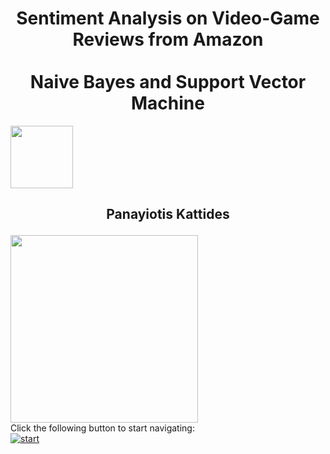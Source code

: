 <h1><center>Sentiment Analysis on Video-Game Reviews from Amazon<br><br>Naive Bayes and Support Vector Machine</center></h1>

<div>
<img src="figures/uom.jpg" width="100" align="center"/>
</div>

<h2><p style='text-align: center;'> Panayiotis Kattides </p></h2>

<div>
<img src="figures/sentiment.jpg" width="300" align="center"/>
</div>

<!--
<h1><a href="https://nbviewer.jupyter.org/github/panayiotiska/Jupyter-Sentiment-Analysis-Video-games-reviews/blob/master/introduction.ipynb" style="text-align:center;color:green;font-weight: bold;font-size: 150%;">Start Navigation</a></h1>
-->

<html>
   <head>
      <title>HTML Image as link</title>
   </head>
   <body>
      Click the following button to start navigating:<br>
      <a href="https://nbviewer.jupyter.org/github/panayiotiska/Jupyter-Sentiment-Analysis-Video-games-reviews/blob/master/Introduction.ipynb">
         <img alt="start" src="figures/button_start-navigation.jpg">
      </a>
   </body>
</html>
